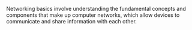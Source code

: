 Networking basics involve understanding the fundamental concepts and components that make up computer networks, which allow devices to communicate and share information with each other.
